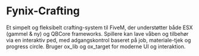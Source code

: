 # Fynix-Crafting
Et simpelt og fleksibelt crafting-system til FiveM, der understøtter både ESX (gammel &amp; ny) og QBCore frameworks. Spillere kan lave våben og tilbehør via en interaktiv ped, med adgangskontrol baseret på job, materiale-tjek og progress circle. Bruger ox_lib og ox_target for moderne UI og interaktion.
